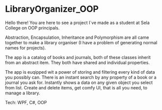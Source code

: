 # LibraryOrganizer_OOP

Hello there! 
You are here to see a project I`ve made as a student at Sela College on OOP principals. 

Abstraction, Encapsulation, Inheritance and Polymorphism are all came together to make a library organiser (I have a problem of generating normal names for projects).

The app is a catalog of books and journals, both of these classes inherit from an abstract item. They both have shared and individual properties.

The app is euqipped wit a power of storing and filtering every kind of data you possibly can. There is an instant search by any property of a book or a journal you ask for. Instantly shows a data on any given object you select from list. Create and delete items, get comfy UI, that is all you need, to manage a library. 

Tech: WPF, C#, OOP

